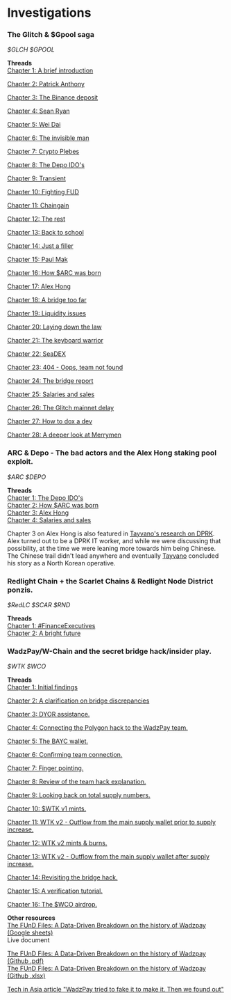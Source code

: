 # Investigations

### The Glitch & $Gpool saga
*$GLCH $GPOOL*  
  
**Threads**  
[Chapter 1: A brief introduction](https://x.com/aUselessChris/status/1550631629219143680)
  
[Chapter 2: Patrick Anthony](https://x.com/aUselessChris/status/1551129322043449344)
  
[Chapter 3: The Binance deposit](https://x.com/aUselessChris/status/1551334223230951425)
  
[Chapter 4: Sean Ryan](https://x.com/aUselessChris/status/1551716728798941187)
  
[Chapter 5: Wei Dai](https://x.com/aUselessChris/status/1551991106732261376)
  
[Chapter 6: The invisible man](https://x.com/aUselessChris/status/1552359321828220929)
  
[Chapter 7: Crypto Plebes](https://x.com/aUselessChris/status/1552723331836776448)
  
[Chapter 8: The Depo IDO's](https://x.com/aUselessChris/status/1554170225746223104)  
  
[Chapter 9: Transient](https://x.com/aUselessChris/status/1554523157360418822)
  
[Chapter 10: Fighting FUD](https://x.com/aUselessChris/status/1554899957546713088)
  
[Chapter 11: Chaingain](https://x.com/aUselessChris/status/1555253974424502272)
  
[Chapter 12: The rest](https://x.com/aUselessChris/status/1555595022526980096)
  
[Chapter 13: Back to school](https://x.com/aUselessChris/status/1556603329421131776)
  
[Chapter 14: Just a filler](https://x.com/aUselessChris/status/1557043073603063810)
  
[Chapter 15: Paul Mak](https://x.com/aUselessChris/status/1557437901314691073)
  
[Chapter 16: How $ARC was born](https://x.com/aUselessChris/status/1557786240782667780)  
  
[Chapter 17: Alex Hong](https://x.com/aUselessChris/status/1559482419526438913)
  
[Chapter 18: A bridge too far](https://x.com/aUselessChris/status/1561430683423309824)
  
[Chapter 19: Liquidity issues](https://x.com/aUselessChris/status/1562147597862592512)
  
[Chapter 20: Laying down the law](https://x.com/aUselessChris/status/1562846921282428928)
  
[Chapter 21: The keyboard warrior](https://x.com/aUselessChris/status/1567200289815498758)
  
[Chapter 22: SeaDEX](https://x.com/aUselessChris/status/1569748859882029058)
  
[Chapter 23: 404 - Oops, team not found](https://x.com/aUselessChris/status/1572663645636825088)
  
[Chapter 24: The bridge report](https://x.com/aUselessChris/status/1582415376729899009)
  
[Chapter 25: Salaries and sales](https://x.com/aUselessChris/status/1591169893512384512)  
  
[Chapter 26: The Glitch mainnet delay](https://x.com/aUselessChris/status/1609151149004972037)
  
[Chapter 27: How to dox a dev](https://x.com/aUselessChris/status/1616047888626335744)
  
[Chapter 28: A deeper look at Merrymen](https://x.com/aUselessChris/status/1618319384577212422)
  
### ARC & Depo - The bad actors and the Alex Hong staking pool exploit.
*$ARC $DEPO*  
  
**Threads**  
[Chapter 1: The Depo IDO's](https://x.com/aUselessChris/status/1554170225746223104)  
[Chapter 2: How $ARC was born](https://x.com/aUselessChris/status/1557786240782667780)  
[Chapter 3: Alex Hong](https://x.com/aUselessChris/status/1559482419526438913)  
[Chapter 4: Salaries and sales](https://x.com/aUselessChris/status/1591169893512384512)

Chapter 3 on Alex Hong is also featured in [Tayvano's research on DPRK](https://github.com/tayvano/lazarus-bluenoroff-research/blob/main/hacks-and-thefts/paid_network.md). Alex turned out to be a DPRK IT worker, and while we were discussing that possibility, at the time we were leaning more towards him being Chinese. The Chinese trail didn't lead anywhere and eventually [Tayvano](https://x.com/tayvano_) concluded his story as a North Korean operative.
  
### Redlight Chain + the Scarlet Chains & Redlight Node District ponzis.
*$RedLC $SCAR $RND*  
  
**Threads**  
[Chapter 1: #FinanceExecutives](https://x.com/aUselessChris/status/1587228716354215939)  
[Chapter 2: A bright future](https://x.com/aUselessChris/status/1587589275901722624)  
  
### WadzPay/W-Chain and the secret bridge hack/insider play.
*$WTK $WCO*  
  
**Threads**  
[Chapter 1: Initial findings](https://x.com/aUselessChris/status/1834198514248626389)
  
[Chapter 2: A clarification on bridge discrepancies](https://x.com/aUselessChris/status/1834570920893043098)
  
[Chapter 3: DYOR assistance.](https://x.com/aUselessChris/status/1842685678661865720)
  
[Chapter 4: Connecting the Polygon hack to the WadzPay team.](https://x.com/aUselessChris/status/1844664910065680691)
  
[Chapter 5: The BAYC wallet.](https://x.com/aUselessChris/status/1844789135891972114)
  
[Chapter 6: Confirming team connection.](https://x.com/aUselessChris/status/1846691834526863805)
  
[Chapter 7: Finger pointing.](https://x.com/aUselessChris/status/1857398816304992382)
  
[Chapter 8: Review of the team hack explanation.](https://x.com/aUselessChris/status/1857502527186698333)
  
[Chapter 9: Looking back on total supply numbers.](https://x.com/aUselessChris/status/1928401298652647591)
  
[Chapter 10: $WTK v1 mints.](https://x.com/aUselessChris/status/1935293445142364241)
  
[Chapter 11: WTK v2 - Outflow from the main supply wallet prior to supply increase.](https://x.com/aUselessChris/status/1935641773495238717)
  
[Chapter 12: WTK v2 mints & burns.](https://x.com/aUselessChris/status/1936028665323962654)
  
[Chapter 13: WTK v2 - Outflow from the main supply wallet after supply increase.](https://x.com/aUselessChris/status/1937211225982583249)
  
[Chapter 14: Revisiting the bridge hack.](https://x.com/aUselessChris/status/1937591845519049177)
  
[Chapter 15: A verification tutorial.](https://x.com/aUselessChris/status/1942290577237635220)
  
[Chapter 16: The $WCO airdrop.](https://x.com/aUselessChris/status/1945776955711746129)

**Other resources**  
[The FUnD Files: A Data-Driven Breakdown on the history of Wadzpay (Google sheets)](https://docs.google.com/spreadsheets/d/17eV4NUwv9PoVqbVx7EfWneY2_pH1moSHIQPuq5Q7ySI/edit?usp=sharing)  
Live document  
  
[The FUnD Files: A Data-Driven Breakdown on the history of Wadzpay (Github .pdf)](https://github.com/aUselessChris/Investigations/blob/main/Wadzpay%20(W-Chain)/The%20FUnD%20Files-%20A%20Data-Driven%20Breakdown%20on%20the%20history%20of%20Wadzpay.pdf)  
[The FUnD Files: A Data-Driven Breakdown on the history of Wadzpay (Github .xlsx)](https://github.com/aUselessChris/Investigations/blob/main/Wadzpay%20(W-Chain)/The%20FUnD%20Files-%20A%20Data-Driven%20Breakdown%20on%20the%20history%20of%20Wadzpay.xlsx)  
  
[Tech in Asia article "WadzPay tried to fake it to make it. Then we found out"](https://archive.ph/2022.03.29-064948/https://www.techinasia.com/wadzpay-fake)
